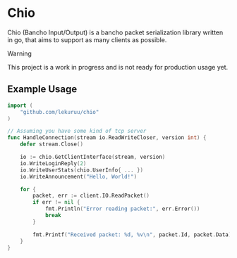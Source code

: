 # Chio

Chio (Bancho Input/Output) is a bancho packet serialization library written in go, that aims to support as many clients as possible.

> [!WARNING]
> This project is a work in progress and is not ready for production usage yet.

## Example Usage

```go
import (
	"github.com/lekuruu/chio"
)

// Assuming you have some kind of tcp server
func HandleConnection(stream io.ReadWriteCloser, version int) {
    defer stream.Close()

    io := chio.GetClientInterface(stream, version)
    io.WriteLoginReply(2)
    io.WriteUserStats(chio.UserInfo{ ... })
    io.WriteAnnouncement("Hello, World!")

    for {
        packet, err := client.IO.ReadPacket()
		if err != nil {
			fmt.Println("Error reading packet:", err.Error())
			break
		}

		fmt.Printf("Received packet: %d, %v\n", packet.Id, packet.Data)
    }
}
```